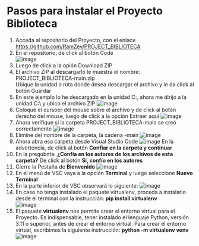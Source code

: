 # Pasos para instalar el Proyecto Biblioteca 

1.	Acceda al repositorio del Proyecto, con el enlace  
https://github.com/RamZev/PROJECT_BIBLIOTECA
2.	En el repositorio, de click al botón Code  
![image](https://github.com/user-attachments/assets/9e0084da-f07b-41a6-af64-7b493e83e0f3)
3. Luego de click a la opión Download ZIP
4. El archivo ZIP al descargarlo le muestra el nombre:  
PROJECT_BIBLIOTECA-main.zip  
Ubique la unidad o ruta donde desea descargar el archivo y le da click al botón Guardar
5. En este ejemplo lo he descargado en la unidad C:\, ahora me dirijo a la unidad C:\ y ubico el archivo ZIP
![image](https://github.com/user-attachments/assets/e5cd6903-7045-4b4d-bce1-2f8f39fe49c3)
6. Coloque el cursoer del mouse sobre el archivo y de click al botón derecho del mouse, luego de click a la opción Extraer aquí
![image](https://github.com/user-attachments/assets/80f35567-1453-4b29-8e21-1045ca01a154)
7. Ahora verifique si la carpeta PROJECT_BIBLIOTECA-main se creó correctamente
![image](https://github.com/user-attachments/assets/fef59cec-484e-4b7a-ab21-8422e57533bf)
8. Elimine del nombre de la carpeta, la cadena -main
![image](https://github.com/user-attachments/assets/792aa126-ee84-4d91-b107-9493a608d94c)
9. Ahora abra esa carpeta desde Visual Studio Code
![image](https://github.com/user-attachments/assets/4292729b-8c03-44e9-b589-3fe581232987)
En la advertencia, de click al botón **Confiar en la carpeta y continuar**
10. En la pregubnta: **¿Confía en los autores de los archivos de esta carpeta?**
De click al botón **Si, confío en los autores**
11. Cierre la Pestaña de **Bienvenido**
![image](https://github.com/user-attachments/assets/031a2c4f-ba08-489a-9b98-cd35b4556073)
12. En el menú de VSC vaya a la opción **Terminal** y luego seleccione **Nuevo Terminal**
13. En la parte inferior de VSC observará lo siguiente:
![image](https://github.com/user-attachments/assets/df947634-583b-4353-ba25-6ee623b37d2e)
14. En caso no tenga instalado el paquete virtualenv, proceda a instalarlo desde el terminal
con la instrucción: **pip install virtualenv**  
![image](https://github.com/user-attachments/assets/d88e5301-c592-4680-b628-73e2cd5e468e)
16. El paquete **virtualenv** nos permite crear el entorno virtual para el Proyecto.
Es indispensable, tener instalado el lenguaje Python, versión 3.11 o superior, antes de crear el entorno virtual.
Para crear el entorno virtual, escribimos la siguiente instrucción: **python -m virtualenv venv**  
![image](https://github.com/user-attachments/assets/6e771e70-71f4-4a59-9e3d-a9f12d805cab)










